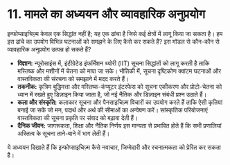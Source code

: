 # 11. मामले का अध्ययन और व्यावहारिक अनुप्रयोग

इन्फोप्साइचिज़्म केवल एक सिद्धांत नहीं है; यह एक ढांचा है जिसे कई क्षेत्रों में लागू किया जा सकता है। हम इस ढांचे का उपयोग विभिन्न घटनाओं को समझने के लिए कैसे कर सकते हैं? इस मॉडल से कौन-कौन से व्यावहारिक अनुप्रयोग उत्पन्न हो सकते हैं?

- **विज्ञान:** न्यूरोसाइंस में, इंटीग्रेटेड इंफॉर्मेशन थ्योरी (IIT) सूचना सिद्धांतों को लागू करती है ताकि मस्तिष्क और मशीनों में चेतना को मापा जा सके। भौतिकी में, सूचना दृष्टिकोण क्वांटम घटनाओं और वास्तविकता की संरचना को समझाने में मदद करते हैं।
- **तकनीक:** कृत्रिम बुद्धिमत्ता और मस्तिष्क-कंप्यूटर इंटरफेस को सूचना एकीकरण और प्रोटो-चेतना को ध्यान में रखते हुए डिज़ाइन किया जाता है, जो नई नैतिक और डिज़ाइन संबंधी प्रश्न उठाते हैं।
- **कला और संस्कृति:** कलाकार सूचना और पैनसाइचिज़्म विचारों का उपयोग करते हैं ताकि ऐसी कृतियां बनाई जा सकें जो मन, पदार्थ और अर्थ की सीमाओं का अन्वेषण करें। सांस्कृतिक परियोजनाएं वास्तविकता की सूचना प्रकृति पर संवाद को बढ़ावा देती हैं।
- **दैनिक जीवन:** जागरूकता, शिक्षा और नैतिक निर्णय इस मान्यता से प्रभावित होते हैं कि सभी प्रणालियां अस्तित्व के सूचना ताने-बाने में भाग लेती हैं।

ये अध्ययन दिखाते हैं कि इन्फोप्साइचिज़्म कैसे नवाचार, जिम्मेदारी और रचनात्मकता को प्रेरित कर सकता है।
